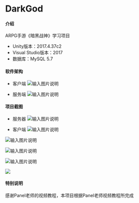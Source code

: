 # DarkGod

#### 介绍
ARPG手游《暗黑战神》学习项目

- Unity版本：2017.4.37c2
- Visual Studio版本：2017
- 数据库：MySQL 5.7

#### 软件架构
- 客户端
![输入图片说明](https://images.gitee.com/uploads/images/2019/1101/010503_9e8a39da_2129064.png "GameRoot.cs.png")

- 服务端
![输入图片说明](https://images.gitee.com/uploads/images/2019/1101/010516_e3949380_2129064.png "ServerRoot.cs.png")

#### 项目截图
- 服务器
![输入图片说明](https://images.gitee.com/uploads/images/2019/1101/011025_7c86cda3_2129064.png "Snipaste_2019-11-01_01-06-18.png")

- 客户端
![输入图片说明](https://images.gitee.com/uploads/images/2019/1101/011112_9f673822_2129064.png "Snipaste_2019-11-01_01-07-41.png")

![输入图片说明](https://images.gitee.com/uploads/images/2019/1101/011054_516abb09_2129064.png "Snipaste_2019-11-01_01-06-44.png")

![输入图片说明](https://images.gitee.com/uploads/images/2019/1101/011125_35f36ce4_2129064.png "Snipaste_2019-11-01_01-08-19.png")

![输入图片说明](https://images.gitee.com/uploads/images/2019/1101/011340_389f4cd5_2129064.png "Snipaste_2019-11-01_01-08-19.png")

![]("https://raw.githubusercontent.com/whsczl007/DarkGod-whsczl/main/1628072353096.jpg")
#### 特别说明
感谢Panel老师的视频教程，本项目根据Panel老师视频教程所完成
